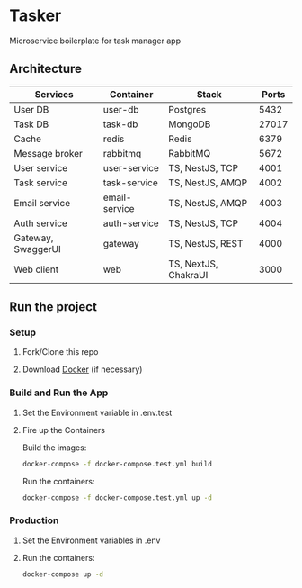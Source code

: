 # Tasker

Microservice boilerplate for task manager app

## Architecture

| Services           | Container       | Stack                    | Ports |
| ------------------ | ----------------| ------------------------ | ----- |
| User DB            | user-db         | Postgres                 | 5432  |
| Task DB            | task-db         | MongoDB                  | 27017 |
| Cache              | redis           | Redis                    | 6379  |
| Message broker     | rabbitmq        | RabbitMQ                 | 5672  |
| User service       | user-service    | TS, NestJS, TCP          | 4001  |
| Task service       | task-service    | TS, NestJS, AMQP         | 4002  |
| Email service      | email-service   | TS, NestJS, AMQP         | 4003  |
| Auth service       | auth-service    | TS, NestJS, TCP          | 4004  |
| Gateway, SwaggerUI | gateway         | TS, NestJS, REST         | 4000  |
| Web client         | web             | TS, NextJS, ChakraUI     | 3000  |

## Run the project

### Setup

1. Fork/Clone this repo

1. Download [Docker](https://docs.docker.com/docker-for-mac/install/) (if necessary)

### Build and Run the App

1. Set the Environment variable in .env.test

1. Fire up the Containers

   Build the images:

   ```sh
   docker-compose -f docker-compose.test.yml build
   ```

   Run the containers:

   ```sh
   docker-compose -f docker-compose.test.yml up -d
   ```

### Production

1. Set the Environment variables in .env

1. Run the containers:

   ```sh
   docker-compose up -d
   ```

